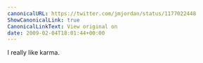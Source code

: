 ```yaml
---
canonicalURL: https://twitter.com/jmjordan/status/1177022448
ShowCanonicalLink: true
CanonicalLinkText: View original on
date: 2009-02-04T18:01:44+00:00
---
```

I really like karma.